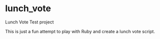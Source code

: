 # lunch_vote
Lunch Vote Test project

This is just a fun attempt to play with Ruby and create a lunch vote script.
